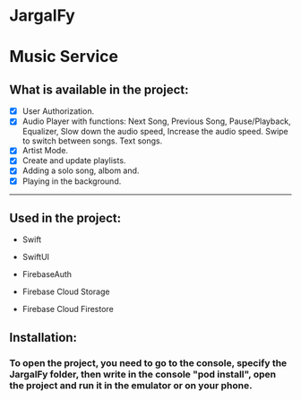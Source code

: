 # JargalFy
# Music Service
## What is available in the project:
- [X] User Authorization.
- [X] Audio Player with functions: Next Song, 
Previous Song, Pause/Playback, Equalizer, 
Slow down the audio speed, 
Increase the audio speed. 
Swipe to switch between songs. Text songs.
- [X] Artist Mode.
- [X] Create and update playlists.
- [X] Adding a solo song, albom and.
- [X] Playing in the background.

____

## Used in the project:

* Swift

* SwiftUI

* FirebaseAuth

* Firebase Cloud Storage

* Firebase Cloud Firestore

## Installation:
### To open the project, you need to go to the console, specify the JargalFy folder, then write in the console "pod install", open the project and run it in the emulator or on your phone.
